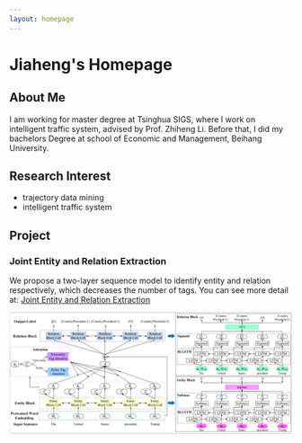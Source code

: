 ```yaml
---
layout: homepage
---
```


# Jiaheng's Homepage

## About Me

I am working for master degree at Tsinghua SIGS, where I work on intelligent traffic system, advised by Prof. Zhiheng Li. Before that, I did my bachelors Degree at school of Economic and Management, Beihang University.

## Research Interest

- trajectory data mining
- intelligent traffic system

## Project

### Joint Entity and Relation Extraction
We propose a two-layer sequence model to identify entity and relation respectively, which decreases the number of tags. You can see more detail at: <a href="http://explore2.diggg.cn/app01/home" target="_blank">Joint Entity and Relation Extraction</a>

![image](https://github.com/zhuangjiaheng/zhuangjiaheng.github.io/blob/main/NER.jpg)

